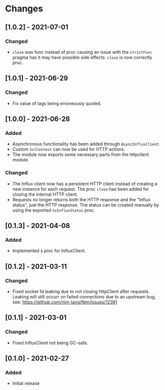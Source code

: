 Changes
=======

[1.0.2] - 2021-07-01
--------------------

### Changed

* `close` was func instead of proc causing an issue with the `strictFunc` pragma
  has it may have possible side effects. `close` is now correctly proc.

[1.0.1] - 2021-06-29
--------------------

### Changed

* Fix value of tags being erroneously quoted.

[1.0.0] - 2021-06-28
--------------------

### Added

* Asynchronous functionality has been added through `AsyncInfluxClient`.
* Custom `SslContext` can now be used for HTTP actions.
* The module now exports some necessary parts from the httpclient module.

### Changed

* The Influx client now has a persistent HTTP client instead of creating a new
  instance for each request. The proc `close` has been added for closing the
  internal HTTP client.
* Requests no longer returns both the HTTP response and the "Influx status",
  just the HTTP response. The status can be created manually by using the
  exported `toInfluxStatus` proc.

[0.1.3] - 2021-04-08
--------------------

### Added

* Implemented `$` proc for InfluxClient.

[0.1.2] - 2021-03-11
--------------------

### Changed

* Fixed socket fd leaking due to not closing httpClient after requests. Leaking
  will still occurr on failed connections due to an upstream bug, see:
  https://github.com/nim-lang/Nim/issues/12381

[0.1.1] - 2021-03-01
--------------------

### Changed

* Fixed InfluxClient not being GC-safe.

[0.1.0] - 2021-02-27
--------------------

### Added

* Initial release

